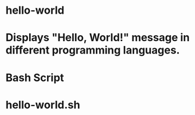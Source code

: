# hello-world
# Displays "Hello, World!" message in different programming languages.

# Bash Script
# hello-world.sh
